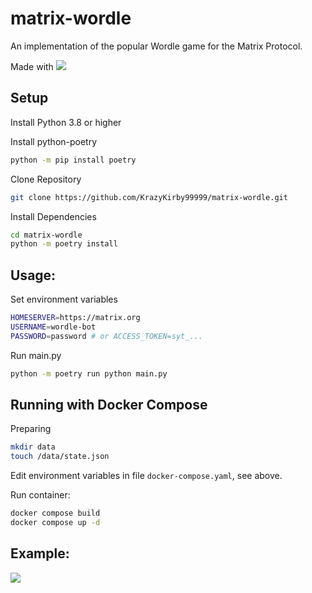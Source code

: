 # matrix-wordle

An implementation of the popular Wordle game for the Matrix Protocol.

Made with [![](https://img.shields.io/badge/simplematrixbotlib-2.6.1-brightgreen)](https://github.com/i10b/simplematrixbotlib)

## Setup
Install Python 3.8 or higher

Install python-poetry
```bash
python -m pip install poetry
```

Clone Repository
```bash
git clone https://github.com/KrazyKirby99999/matrix-wordle.git
```

Install Dependencies
```bash
cd matrix-wordle
python -m poetry install
```

## Usage:
Set environment variables
```bash
HOMESERVER=https://matrix.org
USERNAME=wordle-bot
PASSWORD=password # or ACCESS_TOKEN=syt_...
```

Run main.py
```bash
python -m poetry run python main.py
```

## Running with Docker Compose

Preparing 
```bash
mkdir data
touch /data/state.json
```

Edit environment variables in file `docker-compose.yaml`, see above.

Run container:
```bash
docker compose build
docker compose up -d
```


## Example:
![](./example.png)
